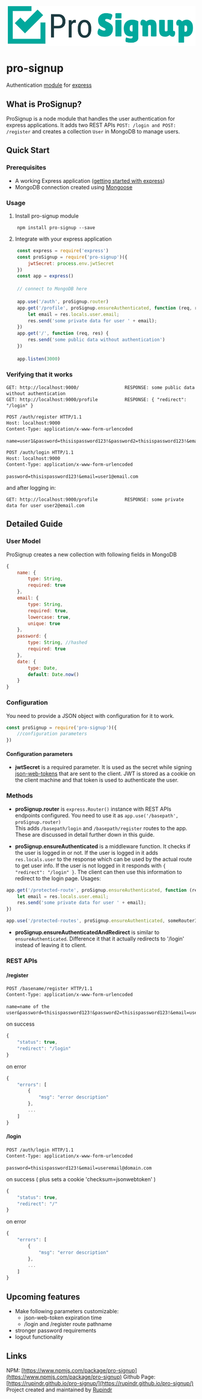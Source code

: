 ![ProSignup Logo](https://raw.githubusercontent.com/rupindr/pro-signup/master/docs/pro-signup-logo.png)
# pro-signup  
  
Authentication [module](https://www.npmjs.com/package/pro-signup) for [express](https://github.com/expressjs/express)  

## What is ProSignup?

ProSignup is a node module that handles the user authentication for express applications. It adds two REST APIs ```POST: /login and POST: /register``` and creates a collection ```User``` in MongoDB to manage users.

## Quick Start  
### Prerequisites
* A working Express application ([getting started with express](https://expressjs.com/en/starter/hello-world.html))
* MongoDB connection created using [Mongoose](https://mongoosejs.com/)

### Usage
1. Install pro-signup module  
```
    npm install pro-signup --save
```  
2. Integrate with your express application  
```javascript
    const express = require('express')
    const proSignup = require('pro-signup')({
        jwtSecret: process.env.jwtSecret
    })
    const app = express()

    // connect to MongoDB here

    app.use('/auth', proSignup.router)
    app.get('/profile', proSignup.ensureAuthenticated, function (req, res) {
        let email = res.locals.user.email;
        res.send('some private data for user ' + email);
    })
    app.get('/', function (req, res) {
        res.send('some public data without authentication')
    })

    app.listen(3000)
```

### Verifying that it works
```
GET: http://localhost:9000/                 RESPONSE: some public data without authentication
GET: http://localhost:9000/profile          RESPONSE: { "redirect": "/login" }
```
```
POST /auth/register HTTP/1.1
Host: localhost:9000
Content-Type: application/x-www-form-urlencoded

name=user1&password=thisispassword123!&password2=thisispassword123!&email=user1@email.com
```
```
POST /auth/login HTTP/1.1
Host: localhost:9000
Content-Type: application/x-www-form-urlencoded

password=thisispassword123!&email=user1@email.com
```
and after logging in:
```
GET: http://localhost:9000/profile          RESPONSE: some private data for user user2@email.com
```
## Detailed Guide

### User Model

ProSignup creates a new collection with following fields in MongoDB
```javascript
{
    name: {
        type: String,
        required: true
    },
    email: {
        type: String,
        required: true,
        lowercase: true,
        unique: true
    },
    password: {
        type: String, //hashed
        required: true
    },
    date: {
        type: Date,
        default: Date.now()
    }
}
```

### Configuration
You need to provide a JSON object with configuration for it to work.
```javascript
const proSignup = require('pro-signup')({
    //configuration parameters
})
```
#### Configuration parameters
* **jwtSecret** is a required parameter. It is used as the secret while signing [json-web-tokens](https://www.npmjs.com/package/jsonwebtoken) that are sent to the client. JWT is stored as a cookie on the client machine and that token is used to authenticate the user.

### Methods
* **proSignup.router** is ```express.Router()``` instance with REST APIs endpoints configured. You need to use it as ```app.use('/basepath', proSignup.router)```  
    This adds ```/basepath/login``` and ```/basepath/register``` routes to the app. These are discussed in detail further down in this guide.

* **proSignup.ensureAuthenticated** is a middleware function. It checks if the user is logged in or not. If the user is logged in it adds ```res.locals.user``` to the response which can be used by the actual route to get user info.
If the user is not logged in it responds with ```{ "redirect": "/login" }```. The client can then use this information to redirect to the login page. Usages:  

```javascript
app.get('/protected-route', proSignup.ensureAuthenticated, function (req, res) {
    let email = res.locals.user.email;
    res.send('some private data for user ' + email);
})
```
```javascript
app.use('/protected-routes', proSignup.ensureAuthenticated, someRouterInstance)
```

* **proSignup.ensureAuthenticatedAndRedirect** is similar to ```ensureAuthenticated```. Difference it that it actually redirects to '/login' instead of leaving it to client.

### REST APIs
#### /register

```
POST /basename/register HTTP/1.1
Content-Type: application/x-www-form-urlencoded

name=name of the user&password=thisispassword123!&password2=thisispassword123!&email=useremail@domain.com
```
on success
```javascript
{
    "status": true,
    "redirect": "/login"
}
```
on error
```javascript
{
    "errors": [
        {
            "msg": "error description"
        },
        ...
    ]
}
```
#### /login
```
POST /auth/login HTTP/1.1
Content-Type: application/x-www-form-urlencoded

password=thisispassword123!&email=useremail@domain.com
```
on success ( plus sets a cookie 'checksum=jsonwebtoken' )
```javascript
{
    "status": true,
    "redirect": "/"
}
```
on error
```javascript
{
    "errors": [
        {
            "msg": "error description"
        },
        ...
    ]
}
```

## Upcoming features
* Make following parameters customizable:
    * json-web-token expiration time
    * /login and /register route pathname
* stronger password requirements
* logout functionality

## Links
NPM: [https://www.npmjs.com/package/pro-signup](https://www.npmjs.com/package/pro-signup)
Github Page: [https://rupindr.github.io/pro-signup/](https://rupindr.github.io/pro-signup/)
Project created and maintained by [Rupindr](https://rupindr.com)  
